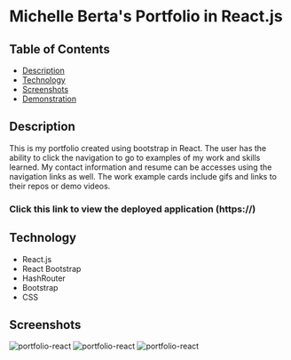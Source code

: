 # Michelle Berta's Portfolio in React.js

## Table of Contents
* [Description](#description)
* [Technology](#technology)
* [Screenshots](#screenshots)
* [Demonstration](#demonstration)

## Description
This is my portfolio created using bootstrap in React.  The user has the ability to click the navigation to go to examples of my work and skills learned.  My contact information and resume can be accesses using the navigation links as well.  The work example cards include gifs and links to their repos or demo videos. 

### Click this link to view the deployed application (https://) 

## Technology
* React.js
* React Bootstrap
* HashRouter
* Bootstrap
* CSS

## Screenshots

![portfolio-react](src/assets/aboutMe.png)
![portfolio-react](src/assets/skills.png)
![portfolio-react](src/assets/work.png)

